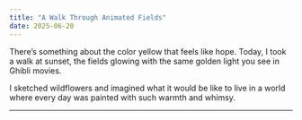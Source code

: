 ```yaml
---
title: "A Walk Through Animated Fields"
date: 2025-06-20
---
```


There’s something about the color yellow that feels like hope. Today, I took a walk at sunset, the fields glowing with the same golden light you see in Ghibli movies. 

I sketched wildflowers and imagined what it would be like to live in a world where every day was painted with such warmth and whimsy.

---
